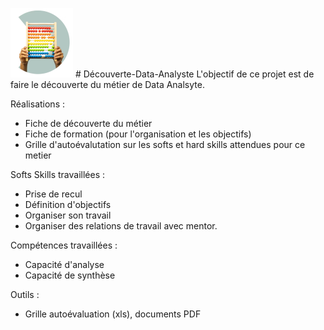 ![découverte](P1.png) # Découverte-Data-Analyste
L'objectif de ce projet est de faire le découverte du métier de Data Analsyte.

Réalisations : 
  + Fiche de découverte du métier
  + Fiche de formation (pour l'organisation et les objectifs)
  + Grille d'autoévalutation sur les softs et hard skills attendues pour ce metier

Softs Skills travaillées :
  +  Prise de recul
  +  Définition d'objectifs
  +  Organiser son travail
  +  Organiser des relations de travail avec mentor.

Compétences travaillées :
  + Capacité d'analyse
  + Capacité de synthèse

Outils : 
  + Grille autoévaluation (xls),  documents PDF
